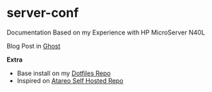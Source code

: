 # server-conf
Documentation Based on my Experience with HP MicroServer N40L


Blog Post in [Ghost](https://ghost.deathgabox.work/)

**Extra**
- Base install on my [Dotfiles Repo](https://github.com/DeathGabox/Dotfiles)
- Inspired on [Atareo Self Hosted Repo](https://github.com/atareao/self-hosted)
